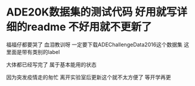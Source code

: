 # ADE20K数据集的测试代码 好用就写详细的readme 不好用就不更新了
福福仔都要哭了
血泪教训呀
一定要下载ADEChallengeData2016这个数据集
这里面是带有类别的label

大体都已经写完了
属于基本能用的状态

因为突发疫情走的匆忙
离开实验室后更新这个就不太方便了
等开学再更
